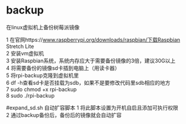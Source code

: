 # backup
在linux虚拟机上备份树莓派镜像

1 在官网https://www.raspberrypi.org/downloads/raspbian/下载Raspbian Stretch Lite  <br>
2 安装vm虚拟机  <br>
3 安装Raspbian系统，系统内存应大于需要备份镜像的3倍，建议30G以上 <br>
4 将需要备份的镜像sd卡插到电脑上（用读卡器） <br>
5 将rpi-backup克隆到虚拟机里 <br>
6 df -h查看sd卡是否挂载为sdb，如果不是要修改代码里sdb相应的地方 <br>
7 sudo chmod +x rpi-backup <br>
8 sudo ./rpi-backup <br>

#expand_sd.sh
自动扩容脚本
1 将此脚本设置为开机自启且添加可执行权限<br>
2 通过backup备份后，备份后的镜像就会自动扩容
